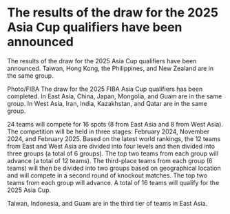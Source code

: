 #  The results of the draw for the 2025 Asia Cup qualifiers have been announced 
  The results of the draw for the 2025 Asia Cup qualifiers have been announced. Taiwan, Hong Kong, the Philippines, and New Zealand are in the same group.

 Photo/FIBA The draw for the 2025 FIBA Asia Cup qualifiers has been completed. In East Asia, China, Japan, Mongolia, and Guam are in the same group. In West Asia, Iran, India, Kazakhstan, and Qatar are in the same group.

 24 teams will compete for 16 spots (8 from East Asia and 8 from West Asia). The competition will be held in three stages: February 2024, November 2024, and February 2025. Based on the latest world rankings, the 12 teams from East and West Asia are divided into four levels and then divided into three groups (a total of 6 groups). The top two teams from each group will advance (a total of 12 teams). The third-place teams from each group (6 teams) will then be divided into two groups based on geographical location and will compete in a second round of knockout matches. The top two teams from each group will advance. A total of 16 teams will qualify for the 2025 Asia Cup.

 Taiwan, Indonesia, and Guam are in the third tier of teams in East Asia.